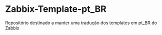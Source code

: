 # Zabbix-Template-pt_BR
Repositório destinado a manter uma tradução dos templates em pt_BR do Zabbix
